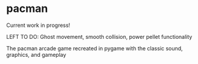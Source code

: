 # pacman

Current work in progress!

LEFT TO DO: Ghost movement, smooth collision, power pellet functionality

The pacman arcade game recreated in pygame with the classic sound, graphics, and gameplay
